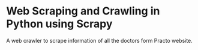 # Web Scraping and Crawling in Python using Scrapy

A web crawler to scrape information of all the doctors form Practo website.
